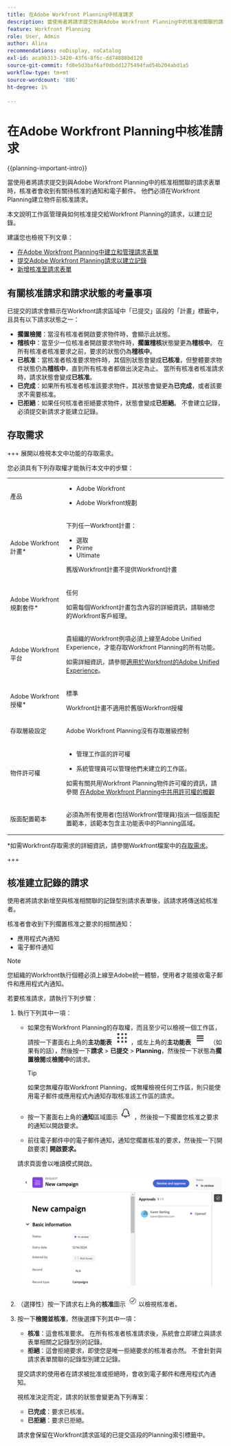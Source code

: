 ```yaml
---
title: 在Adobe Workfront Planning中核准請求
description: 當使用者將請求提交到與Adobe Workfront Planning中的核准相關聯的請求表單時，核准者會收到有關待核准的通知和電子郵件。 他們必須在Workfront Planning建立物件前核准請求。
feature: Workfront Planning
role: User, Admin
author: Alina
recommendations: noDisplay, noCatalog
exl-id: aca9b313-3420-43f6-8f6c-dd74888bd120
source-git-commit: fd8e5d3baf6af0dbdd1275494fad54b204abd1a5
workflow-type: tm+mt
source-wordcount: '886'
ht-degree: 1%

---
```


# 在Adobe Workfront Planning中核准請求

<!--take Preview and Production references at Production time-->

<!-- do you need to add that only workspace owners can view the Submitted/ Planning tab?? - asking team in slack-->

<!--<span class="preview">The highlighted information on this page refers to functionality not yet generally available. It is available only in the Preview environment for all customers. After the monthly releases to Production, the same features are also available in the Production environment for customers who enabled fast releases. </span>   

<span class="preview">For information about fast releases, see [Enable or disable fast releases for your organization](/help/quicksilver/administration-and-setup/set-up-workfront/configure-system-defaults/enable-fast-release-process.md). </span>-->

{{planning-important-intro}}

當使用者將請求提交到與Adobe Workfront Planning中的核准相關聯的請求表單時，核准者會收到有關待核准的通知和電子郵件。 他們必須在Workfront Planning建立物件前核准請求。

本文說明工作區管理員如何核准提交給Workfront Planning的請求，以建立記錄。

建議您也檢視下列文章：

* [在Adobe Workfront Planning中建立和管理請求表單](/help/quicksilver/planning/requests/create-request-form.md)
* [提交Adobe Workfront Planning請求以建立記錄](/help/quicksilver/planning/requests/submit-requests.md)
* [新增核准至請求表單](/help/quicksilver/planning/requests/add-approval-to-request-form.md)

## 有關核准請求和請求狀態的考量事項

已提交的請求會顯示在Workfront請求區域中「已提交」區段的「計畫」標籤中，且具有以下請求狀態之一：

* **擱置檢閱**：當沒有核准者開啟要求物件時，會顯示此狀態。
* **稽核中**：當至少一位核准者開啟要求物件時，**擱置稽核**&#x200B;狀態變更為&#x200B;**稽核中**。 在所有核准者核准要求之前，要求的狀態仍為&#x200B;**稽核中**。
* **已核准**：當核准者核准要求物件時，其個別狀態會變成&#x200B;**已核准**，但整體要求物件狀態仍為&#x200B;**稽核中**，直到所有核准者都做出決定為止。 當所有核准者核准請求時，請求狀態會變成&#x200B;**已核准**。
* **已完成**：如果所有核准者核准該要求物件，其狀態會變更為&#x200B;**已完成**，或者該要求不需要核准。
* **已拒絕**：如果任何核准者拒絕要求物件，狀態會變成&#x200B;**已拒絕**。 不會建立記錄，必須提交新請求才能建立記錄。

## 存取需求

+++ 展開以檢視本文中功能的存取需求。

您必須具有下列存取權才能執行本文中的步驟：

<table style="table-layout:auto">
 <col>
 </col>
 <col>
 </col>
 <tbody>
    <tr>
<tr>
<td>
   <p> 產品</p> </td>
   <td>
   <ul><li><p> Adobe Workfront</p></li>
   <li><p> Adobe Workfront規劃<p></li></ul></td>
  </tr>  
 <tr>
   <td role="rowheader"><p>Adobe Workfront計畫*</p></td>
   <td>
<p>下列任一Workfront計畫：</p>
<ul><li>選取</li>
<li>Prime</li>
<li>Ultimate</li></ul>
<p>舊版Workfront計畫不提供Workfront計畫</p>
   </td>

<tr>
   <td role="rowheader"><p>Adobe Workfront規劃套件*</p></td>
   <td>
<p>任何 </p>  
<p>如需每個Workfront計畫包含內容的詳細資訊，請聯絡您的Workfront客戶經理。 </td>

<tr>
   <td role="rowheader"><p>Adobe Workfront平台</p></td>
   <td>
<p>貴組織的Workfront例項必須上線至Adobe Unified Experience，才能存取Workfront Planning的所有功能。</p>
<p>如需詳細資訊，請參閱<a href="/help/quicksilver/workfront-basics/navigate-workfront/workfront-navigation/adobe-unified-experience.md">適用於Workfront的Adobe Unified Experience</a>。 </p>
   </td>
  </tr>
  </tr>
  <tr>
   <td role="rowheader"><p>Adobe Workfront授權*</p></td>
   <td>
   <p>標準</p>
   <p>Workfront計畫不適用於舊版Workfront授權</p>
  </td>
  </tr>
  <tr>
   <td role="rowheader"><p>存取層級設定</p></td>
   <td> <p>Adobe Workfront Planning沒有存取層級控制</p>  
</td>
  </tr>
<tr>
   <td role="rowheader"><p>物件許可權</p></td>
   <td>
   <ul>
   <li><p>管理工作區<!--<span class="preview">and record type</span>-->的許可權 </p></li>
    <li><p>系統管理員可以管理他們未建立的工作區。 </p></li>
    </ul>
   <p>如需有關共用Workfront Planning物件許可權的資訊，請參閱  
   <a href="/help/quicksilver/planning/access/sharing-permissions-overview.md">在Adobe Workfront Planning中共用許可權的概觀</a> 
  </td>
  </tr>
<tr>
   <td role="rowheader"><p>版面配置範本</p></td>
   <td> <p>必須為所有使用者(包括Workfront管理員)指派一個版面配置範本，該範本包含主功能表中的Planning區域。 </p>  
</td>
  </tr>
 </tbody>
</table>

*如需Workfront存取需求的詳細資訊，請參閱Workfront檔案中的[存取需求](/help/quicksilver/administration-and-setup/add-users/access-levels-and-object-permissions/access-level-requirements-in-documentation.md)。

+++

## 核准建立記錄的請求

使用者將請求新增至與核准相關聯的記錄型別請求表單後，該請求將傳送給核准者。

核准者會收到下列擱置核准之要求的相關通知：

* 應用程式內通知
* 電子郵件通知

>[!NOTE]
>
>您組織的Workfront執行個體必須上線至Adobe統一體驗，使用者才能接收電子郵件和應用程式內通知。

若要核准請求，請執行下列步驟：

1. 執行下列其中一項：

   * 如果您有Workfront Planning的存取權，而且至少可以檢視一個工作區，請按一下畫面右上角的&#x200B;**主功能表** ![](assets/dots-menu.png)，或左上角的&#x200B;**主功能表** ![](assets/lines-menu.png) （如果有的話），然後按一下&#x200B;**請求** > **已提交** > **Planning**，然後按一下狀態為&#x200B;**擱置檢閱**&#x200B;或&#x200B;**檢閱中**&#x200B;的請求。

     >[!TIP]
     >
     >如果您無權存取Workfront Planning，或無權檢視任何工作區，則只能使用電子郵件或應用程式內通知存取核准該工作區的請求。

   * 按一下畫面右上角的&#x200B;**通知**&#x200B;區域圖示![](assets/notifications-area-icon-unified-shell.png)，然後按一下擱置您核准之要求的通知以開啟要求。
   * 前往電子郵件中的電子郵件通知，通知您擱置核准的要求，然後按一下[開啟要求] **開啟要求。<!--add the name of the button here, from the email-->**

   請求頁面會以唯讀模式開啟。

   ![](assets/read-only-reqeust-page-in-review-status.png)

1. （選擇性）按一下請求右上角的&#x200B;**核准**&#x200B;圖示![](assets/approvals-icon.png)以檢視核准者。
1. 按一下&#x200B;**檢閱並核准**，然後選擇下列其中一項： <!--did they fix the button and removed the &??-->

   * **核准**：這會核准要求。 在所有核准者核准請求後，系統會立即建立與請求表單相關之記錄型別的記錄。
   * **拒絕**：這會拒絕要求，即使您是唯一拒絕要求的核准者亦然。 不會針對與請求表單關聯的記錄型別建立記錄。

   提交請求的使用者在請求被批准或拒絕時，會收到電子郵件和應用程式內通知。

   視核准決定而定，請求的狀態會變更為下列專案：

   * **已完成**：要求已核准。
   * **已拒絕**：要求已拒絕。

   請求會保留在Workfront請求區域的已提交區段的Planning索引標籤中。
